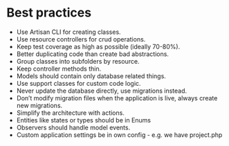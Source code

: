 # Best practices

- Use Artisan CLI for creating classes.
- Use resource controllers for crud operations.
- Keep test coverage as high as possible (ideally 70-80%).
- Better duplicating code than create bad abstractions.
- Group classes into subfolders by resource.
- Keep controller methods thin.
- Models should contain only database related things.
- Use support classes for custom code logic.
- Never update the database directly, use migrations instead.
- Don’t modify migration files when the application is live, always create new migrations.
- Simplify the architecture with actions.
- Entities like states or types should be in Enums
- Observers should handle model events.
- Custom application settings be in own config - e.g. we have project.php
